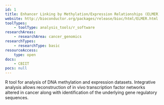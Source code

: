 ```yaml
---
id: 1
title: Enhancer Linking by Methylation/Expression Relationships (ELMER)
website: http://bioconductor.org/packages/release/bioc/html/ELMER.html
toolTypes:
    - toolType: analysis_tools/r_software
researchAreas:
    - researchArea: cancer_genomics
researchTypes:
    - researchType: basic
resourceAccess:
    type: open
docs:
    - CBIIT
pocs: null        
---
```

R tool for analysis of DNA methylation and expression datasets. Integrative analysis allows reconstruction of in vivo transcription factor networks altered in cancer along with identification of the underlying gene regulatory sequences.

